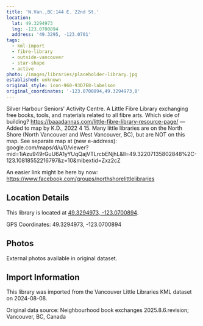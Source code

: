 ```yaml
---
title: 'N.Van.,BC:144 E. 22nd St.'
location:
  lat: 49.3294973
  lng: -123.0700894
  address: '49.3295, -123.0701'
tags:
  - kml-import
  - fibre-library
  - outside-vancouver
  - star-shape
  - active
photo: /images/libraries/placeholder-library.jpg
established: unknown
original_style: icon-960-93D7E8-labelson
original_coordinates: '-123.0700894,49.3294973,0'
---
```

Silver Harbour Seniors' Activity Centre.
A Little Fibre Library exchanging free books, tools, and materials related to all fibre arts.
 Which side of building?
https://baaadannas.com/little-fibre-library-resource-page/
—Added to map by K.D., 2022 4 15.
Many little libraries are on the North Shore (North Vancouver and West Vancouver, BC),
but are NOT on this map.
See separate map at (new e-address):
google.com/maps/d/u/0/viewer?mid=1iAzu949rGuU6A1yYUqQajVTLrcbENjhL&ll=49.32207135802848%2C-123.10818552216797&z=10&mibextid=Zxz2cZ

An easier link might be here by now:
https://www.facebook.com/groups/northshorelittlelibraries

## Location Details

This library is located at [49.3294973, -123.0700894](https://www.google.com/maps?q=49.3294973,-123.0700894).

GPS Coordinates: 49.3294973, -123.0700894

## Photos

External photos available in original dataset.

## Import Information

This library was imported from the Vancouver Little Libraries KML dataset on 2024-08-08.

Original data source: Neighbourhood book exchanges 2025.8.6.revision; Vancouver, BC, Canada

